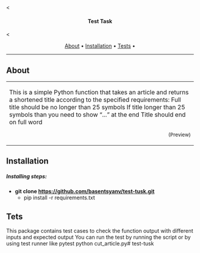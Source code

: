 <
<h4 align="center">Test Task</h4>

<
<p align="center">
  <a href="#about">About</a> •
  <a href="#installation">Installation</a> •
  <a href="#installation">Tests</a> •
</p>

---

## About

<table>
<tr>
<td>
  
This is a simple Python function that takes an article and returns a shortened title according to the specified requirements:
Full title should be no longer than 25 symbols If title longer than 25 symbols than you need to show “...” at the end Title should end on full word
<p align="right">
<sub>(Preview)</sub>
</p>

</td>
</tr>
</table>

## Installation

##### Installing steps:
* **git clone https://github.com/basentsyanv/test-tusk.git** 
  * pip install -r requirements.txt 

  
## Tets
This package contains test cases to check the function output with different inputs and expected output
You can run the test by running the script or by using test runner like pytest python cut_article.py# test-tusk

